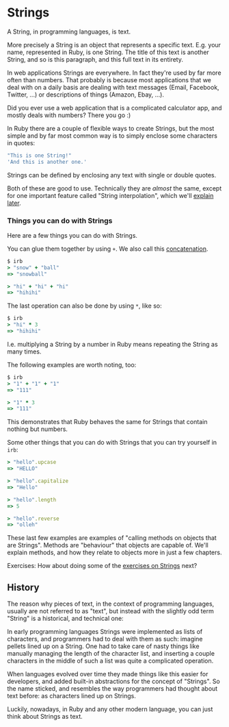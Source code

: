 # Strings

A String, in programming languages, is text.

More precisely a String is an object that represents a specific text. E.g. your
name, represented in Ruby, is one String. The title of this text is another
String, and so is this paragraph, and this full text in its entirety.

In web applications Strings are everywhere. In fact they're used by far more
often than numbers. That probably is because most applications that we deal
with on a daily basis are dealing with text messages (Email, Facebook, Twitter,
...) or descriptions of things (Amazon, Ebay, ...).

Did you ever use a web application that is a complicated calculator app, and
mostly deals with numbers? There you go :)

In Ruby there are a couple of flexible ways to create Strings, but the most simple
and by far most common way is to simply enclose some characters in quotes:

```ruby
"This is one String!"
'And this is another one.'
```

<p class="hint">
Strings can be defined by enclosing any text with single or double quotes.
</p>

Both of these are good to use. Technically they are *almost* the same, except
for one important feature called "String interpolation", which we'll [explain
later](/string_interpolation.html).

### Things you can do with Strings

Here are a few things you can do with Strings.

You can glue them together by using `+`. We also call this
[concatenation](http://www.wikiwand.com/en/Concatenation).

```ruby
$ irb
> "snow" + "ball"
=> "snowball"

> "hi" + "hi" + "hi"
=> "hihihi"
```

The last operation can also be done by using `*`, like so:

```ruby
$ irb
> "hi" * 3
=> "hihihi"
```

I.e. multiplying a String by a number in Ruby means repeating the String as
many times.

The following examples are worth noting, too:


```ruby
$ irb
> "1" + "1" + "1"
=> "111"

> "1" * 3
=> "111"
```

This demonstrates that Ruby behaves the same for Strings that contain nothing
but numbers.

Some other things that you can do with Strings that you can try yourself in
`irb`:

```ruby
> "hello".upcase
=> "HELLO"

> "hello".capitalize
=> "Hello"

> "hello".length
=> 5

> "hello".reverse
=> "olleh"
```

<p class="hint">
These last few examples are examples of "calling methods on objects that are Strings".
Methods are "behaviour" that objects are capable of. We'll explain methods, and how
they relate to objects more in just a few chapters.
</p>

Exercises: How about doing some of the [exercises on Strings](/exercises/strings.html)
next?

## History

The reason why pieces of text, in the context of programming languages, usually
are not referred to as "text", but instead with the slightly odd term "String"
is a historical, and technical one:

In early programming languages Strings were implemented as lists of characters,
and programmers had to deal with them as such: imagine pellets lined up on a
String. One had to take care of nasty things like manually managing the length
of the character list, and inserting a couple characters in the middle of such
a list was quite a complicated operation.

When languages evolved over time they made things like this easier for
developers, and added built-in abstractions for the concept of "Strings".
So the name sticked, and resembles the way programmers had thought about text
before: as characters lined up on Strings.

<p class="hint">
Luckily, nowadays, in Ruby and any other modern language, you can just think
about Strings as text.
</p>

